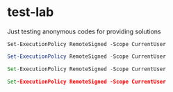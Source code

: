 # test-lab
Just testing anonymous codes for providing solutions

```
Set-ExecutionPolicy RemoteSigned -Scope CurrentUser

```

```powershell
Set-ExecutionPolicy RemoteSigned -Scope CurrentUser
```

```javascript
Set-ExecutionPolicy RemoteSigned -Scope CurrentUser
```

```cmd
Set-ExecutionPolicy RemoteSigned -Scope CurrentUser
```
